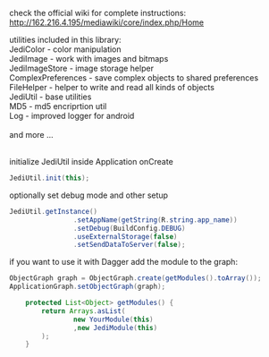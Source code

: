 check the official wiki for complete instructions:
http://162.216.4.195/mediawiki/core/index.php/Home

utilities included in this library:<br>
JediColor - color manipulation<br>
JediImage - work with images and bitmaps<br>
JediImageStore - image storage helper<br>
ComplexPreferences - save complex objects to shared preferences<br>
FileHelper - helper to write and read all kinds of objects<br>
JediUtil - base utilities<br>
MD5 - md5 encriprtion util<br>
Log - improved logger for android<br><br>
and more ...<br><br>

initialize JediUtil inside Application onCreate
```java
JediUtil.init(this);
```
optionally set debug mode and other setup
```java
JediUtil.getInstance()
                .setAppName(getString(R.string.app_name))
                .setDebug(BuildConfig.DEBUG)
                .useExternalStorage(false)
                .setSendDataToServer(false);
```

if you want to use it with Dagger add the module to the graph:
```java
ObjectGraph graph = ObjectGraph.create(getModules().toArray());
ApplicationGraph.setObjectGraph(graph);
```
```java
    protected List<Object> getModules() {
        return Arrays.asList(
                new YourModule(this)
                ,new JediModule(this)
        );
    }
```

